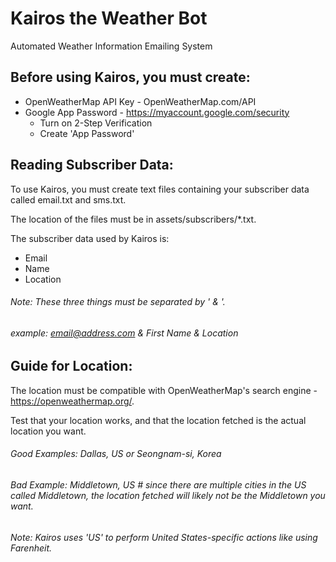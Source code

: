# Kairos the Weather Bot
Automated Weather Information Emailing System

## Before using Kairos, you must create:
- OpenWeatherMap API Key - OpenWeatherMap.com/API
- Google App Password - https://myaccount.google.com/security
    - Turn on 2-Step Verification
    - Create 'App Password'

## Reading Subscriber Data:
To use Kairos, you must create text files containing your subscriber data called email.txt and sms.txt.

The location of the files must be in assets/subscribers/*.txt.

The subscriber data used by Kairos is:
- Email
- Name
- Location

###### Note: These three things must be separated by ' & '.
###### example: email@address.com & First Name & Location

## Guide for Location:
The location must be compatible with OpenWeatherMap's search engine - https://openweathermap.org/.

Test that your location works, and that the location fetched is the actual location you want.

###### Good Examples: Dallas, US or Seongnam-si, Korea
###### Bad Example: Middletown, US # since there are multiple cities in the US called Middletown, the location fetched will likely not be the Middletown you want.

###### Note: Kairos uses 'US' to perform United States-specific actions like using Farenheit.
